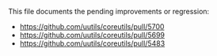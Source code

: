 This file documents the pending improvements or regression:

* https://github.com/uutils/coreutils/pull/5700
* https://github.com/uutils/coreutils/pull/5699
* https://github.com/uutils/coreutils/pull/5483

